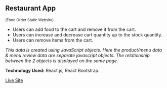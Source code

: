 ## Restaurant App

<small>(Food Order Static Website)</small>

- Users can add food to the cart and remove it from the cart.
- Users can increase and decrease cart quantity up to the stock quantity.
- Users can remove items from the cart.

<i>This data is created using JavaScript objects. Here the product/menu data & menu review data are separate javascript objects. The relationship between the 2 objects is displayed on the same page.</i>

<b>Technology Used:</b> React.js, React Bootstrap.

[Live Site](https://restaurant-app-hr.netlify.app)
